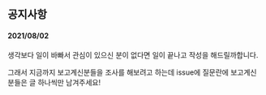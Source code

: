 ## 공지사항

#### 2021/08/02

생각보다 일이 바빠서 관심이 있으신 분이 없다면 일이 끝나고 작성을 해드릴까합니다.

그래서 지금까지 보고계신분들을 조사를 해보려고 하는데 issue에 질문란에 보고계신분들은 글 하나씩만 남겨주세요!
